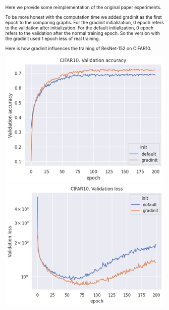 Here we provide some reimplementation of the original paper experiments.

To be more honest with the computation time we added gradinit as the first epoch to the comparing graphs.
For the gradinit initialization, 0 epoch refers to the validation after initialization.
For the default initialization, 0 epoch refers to the validation after the normal training epoch.
So the version with the gradinit used 1 epoch less of real training.

Here is how gradinit influences the training of ResNet-152 on CIFAR10.

![](images/cifar10_acc.png)
![](images/cifar10_loss.png)
